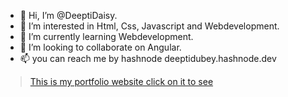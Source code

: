 - 👋 Hi, I’m @DeeptiDaisy.
- 👀 I’m interested in Html, Css, Javascript and Webdevelopment.
- 🌱 I’m currently learning Webdevelopment.
- 💞️ I’m looking to collaborate on Angular.
- 📫 you can  reach me by hashnode deeptidubey.hashnode.dev
>  [This is my portfolio website click on it to see](https://deeptiportfolio-websites.netlify.app/)

<!---
DeeptiDaisy/DeeptiDaisy is a ✨ special ✨ repository because its `README.md` (this file) appears on your GitHub profile.
You can click the Preview link to take a look at your changes.
--->
